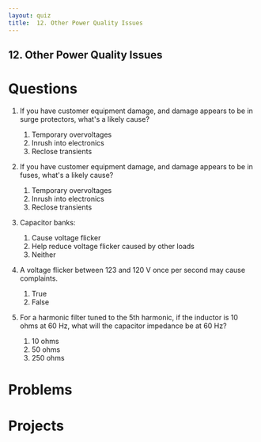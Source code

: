 ```yaml
---
layout: quiz
title:  12. Other Power Quality Issues
---
```


## 12. Other Power Quality Issues

# Questions

1. If you have customer equipment damage, and damage appears to be in
   surge protectors, what's a likely cause?

   1. Temporary overvoltages
   2. Inrush into electronics
   3. Reclose transients

2. If you have customer equipment damage, and damage appears to be in
   fuses, what's a likely cause?

   1. Temporary overvoltages
   2. Inrush into electronics
   3. Reclose transients

0.	Capacitor banks:
    1. Cause voltage flicker
    1. Help reduce voltage flicker caused by other loads
    1. Neither

0. A voltage flicker between 123 and 120 V once per second may cause
   complaints.
   
   1. True
   1. False

0. For a harmonic filter tuned to the 5th harmonic, if the inductor is
   10 ohms at 60 Hz, what will the capacitor impedance be at 60 Hz?
   
   1. 10 ohms
   1. 50 ohms
   1. 250 ohms



# Problems

# Projects
